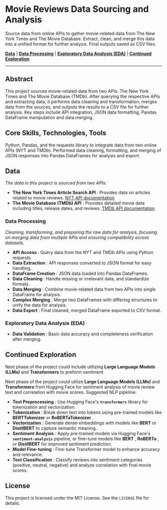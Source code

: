 # Movie Reviews Data Sourcing and Analysis

Source data from online APIs to gather movie-related data from The New York Times and The Movie Database. Extract, clean, and merge this data into a unified format for further analysis.  Final outputs saved as CSV files.

**[Data](#data)** | **[Data Processing](#data-processing)** | **[Exploratory Data Analysis (EDA)](#exploratory-data-analysis-eda)** | **[Continued Exploration](#continued-exploration)**

---

## Abstract

This project sources movie-related data from two APIs: The New York Times and The Movie Database (TMDb). After querying the respective APIs and extracting data, it performs data cleaning and transformation, merges data from the sources, and outputs the results to a CSV file for further analysis. Key steps include API integration, JSON data formatting, Pandas DataFrame manipulation and data merging.

## Core Skills, Technologies, Tools

Python, Pandas, and the requests library to integrate data from two online APIs (NYT and TMDb). Performed data cleaning, formatting, and merging of JSON responses into Pandas DataFrames for analysis and export.

## Data

*The data in this project is sourced from two APIs:*

* **The New York Times Article Search API** : Provides data on articles related to movie reviews. [NYT API documentation](https://developer.nytimes.com/docs/articlesearch-product/1/routes/articlesearch.json/get)
* **The Movie Database (TMDb) API** : Provides detailed movie data including titles, release dates, and reviews. [TMDb API documentation](https://developer.themoviedb.org/docs/search-and-query-for-details)

### Data Processing

*Cleaning, transforming, and preparing the raw data for analysis, focusing on merging data from multiple APIs and ensuring compatibility across datasets.*

* **API Access** : Query data from the NYT and TMDb APIs using Python requests.
* **Data Extraction** : API responses converted to JSON format for easy handling.
* **DataFrame Creation** : JSON data loaded into Pandas DataFrames.
* **Data Cleaning** : Handle missing or irrelevant data, and standardize formats.
* **Data Merging** : Combine movie-related data from two APIs into single DataFrame for analysis.
* **Complex Merging** : Merge two DataFrames with differing structures to unify the data for analysis.
* **Data Export** : Final cleaned, merged DataFrame exported to CSV format.

### Exploratory Data Analysis (EDA)

* **Data Validation** : Basic data accuracy and completeness verification after merging.

## Continued Exploration

Next phase of the project could include utilizing **Large Language Models (LLMs)** and **Transformers** to preform sentiment

Next phase of the project could utilize **Large Language Models (LLMs)** and **Transformers** from Hugging Face for sentiment analysis of movie review text and correlation with movie scores. Suggested NLP pipeline:

* **Text Preprocessing** : Use Hugging Face's **`transformers`** library for tokenization and vectorization.
* **Tokenization** : Break down text into tokens using pre-trained models like **BERTTokenizer** or  **RoBERTaTokenizer** .
* **Vectorization** : Generate dense embeddings with models like **BERT** or **DistilBERT** to capture semantic meaning.
* **Sentiment Analysis** : Apply pre-trained models via Hugging Face's **`sentiment-analysis`** pipeline, or fine-tune models like  **BERT** ,  **RoBERTa** , or **DistilBERT** for improved sentiment prediction.
* **Model Fine-tuning** : Fine-tune Transformer model to enhance accuracy and relevance.
* **Text Classification** : Classify reviews into sentiment categories (positive, neutral, negative) and analyze correlation with final movie scores.

## License

This project is licensed under the MIT License. See the `LICENSE` file for details.
